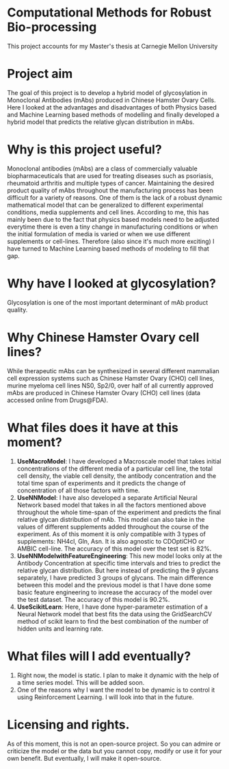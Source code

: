 # Computational Methods for Robust Bio-processing
This project accounts for my Master's thesis at Carnegie Mellon University 
# Project aim
The goal of this project is to develop a hybrid model of glycosylation in Monoclonal Antibodies (mAbs) produced in Chinese Hamster Ovary Cells. Here I looked at the advantages and disadvantages of both Physics based and Machine Learning based methods of modelling and finally developed a hybrid model that predicts the relative glycan distribution in mAbs.
# Why is this project useful?
Monoclonal antibodies (mAbs) are a class of commercially valuable biopharmaceuticals that are used for treating diseases such as psoriasis, rheumatoid arthritis and multiple types of cancer. Maintaining the desired product quality of mAbs throughout the manufacturing process has been difficult for a variety of reasons. One of them is the lack of a robust dynamic mathematical model that can be generalized to different experimental conditions, media supplements and cell lines. According to me, this has mainly been due to the fact that physics based models need to be adjusted everytime there is even a tiny change in manufacturing conditions or when the initial formulation of media is varied or when we use different supplements or cell-lines. Therefore (also since it's much more exciting) I have turned to Machine Learning based methods of modeling to fill that gap.
# Why have I looked at glycosylation?
Glycosylation is one of the most important determinant of mAb product quality. 
# Why Chinese Hamster Ovary cell lines?
While therapeutic mAbs can be synthesized in several different mammalian cell expression systems such as Chinese Hamster Ovary (CHO) cell lines, murine myeloma cell lines NS0, Sp2/0, over half of all currently approved mAbs are produced in Chinese Hamster Ovary (CHO) cell lines (data accessed online from Drugs@FDA).
# What files does it have at this moment?
1. **UseMacroModel**: I have developed a Macroscale model that takes initial concentrations of the different media of a particular cell line, the total cell density, the viable cell density, the antibody concentration and the total time span of experiments and it predicts the change of concentration of all those factors with time. 
2. **UseNNModel**: I have also developed a separate Artificial Neural Network based model that takes in all the factors mentioned above throughout the whole time-span of the experiment and predicts the final relative glycan distribution of mAb. This model can also take in the values of different supplements added throughout the course of the experiment. As of this moment it is only compatible with 3 types of supplements: NH4cl, Gln, Asn. It is also agnostic to CDOptiCHO or AMBIC cell-line. The accuracy of this model over the test set is 82%. 
3. **UseNNModelwithFeatureEngineering**: This new model looks only at the Antibody Concentration at specific time intervals and tries to predict the relative glycan distribution. But here instead of predicting the 9 glycans separately, I have predicted 3 groups of glycans. The main difference between this model and the previous model is that I have done some basic feature engineering to increase the accuracy of the model over the test dataset. The accuracy of this model is 90.2%.
4. **UseScikitLearn**: Here, I have done hyper-parameter estimation of a Neural Network model that best fits the data using the GridSearchCV method of scikit learn to find the best combination of the number of hidden units and learning rate.
# What files will I add eventually?
1. Right now, the model is static. I plan to make it dynamic with the help of a time series model. This will be added soon.
2. One of the reasons why I want the model to be dynamic is to control it using Reinforcement Learning. I will look into that in the future. 
# Licensing and rights.
As of this moment, this is not an open-source project. So you can admire or criticize the model or the data but you cannot copy, modify or use it for your own benefit. But eventually, I will make it open-source.  
